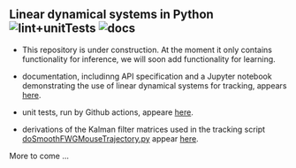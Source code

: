 Linear dynamical systems in Python ![lint+unitTests](https://github.com/joacorapela/lds_python/actions/workflows/lint+unitTests.yml/badge.svg)
 ![docs](https://readthedocs.org/projects/pip/badge/)
----------------------------------

- This repository is under construction. At the moment it only contains functionality for inference, we will soon add functionality for learning.

- documentation, includinng API specification and a Jupyter notebook demonstrating the use of linear dynamical systems for tracking, appears [here](https://lds-python.readthedocs.io/).

- unit tests, run by Github actions, appeare [here](https://github.com/joacorapela/lds_python/tree/master/test).

- derivations of the Kalman filter matrices used in the tracking script [doSmoothFWGMouseTrajectory.py](code/scripts/doSmoothFWGMouseTrajectory.py) appear [here](doc/trackingNotes/trackingNotes.pdf).

More to come ...

